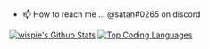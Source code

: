 - 📫 How to reach me ... 
      @satan#0265 on discord

[![wispie's Github Stats](https://github-readme-stats.vercel.app/api?username=wispie&include_all_commits=true&count_private=true&show_icons=true&theme=dark)](https://github.com/anuraghazra/github-readme-stats) [![Top Coding Languages](https://github-readme-stats.vercel.app/api/top-langs/?username=wispie&count_private=true&show_icons=true&theme=dark)](https://github.com/anuraghazra/github-readme-stats)

<!---
wispie/wispie is a ✨ special ✨ repository because its `README.md` (this file) appears on your GitHub profile.
You can click the Preview link to take a look at your changes.
--->
